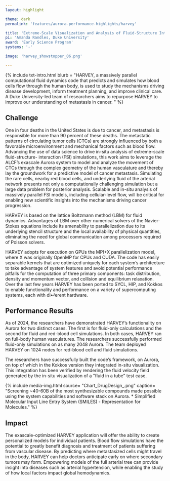 ```yaml
---
layout: highlight

theme: dark
permalink: 'features/aurora-performance-highlights/harvey'

title: 'Extreme-Scale Visualization and Analysis of Fluid-Structure Interactions: HARVEY'
pi: 'Amanda Randles, Duke University'
award: 'Early Science Program'
systems: '-'

image: 'harvey_showstopper_06.png' 

---
```


{% include txt-intro.html 
    blurb = "HARVEY, a massively parallel computational fluid dynamics code that predicts and simulates how blood cells flow through the human body, is used to study the mechanisms driving disease development, inform treatment planning, and improve clinical care. A Duke University-led team of researchers aims to repurpose HARVEY to improve our understanding of metastasis in cancer.
"
%}



## Challenge

One in four deaths in the United States is due to cancer, and metastasis is responsible for more than 90 percent of these deaths. The metastatic patterns of circulating tumor cells (CTCs) are strongly influenced by both a favorable microenvironment and mechanical factors such as blood flow.
Advancing the use of data science to drive in-situ analysis of extreme-scale fluid-structure- interaction (FSI) simulations, this work aims to leverage the ALCF’s exascale Aurora system to model and analyze the movement of CTCs through the complex geometry of the human vasculature and thereby lay the groundwork for a predictive model of cancer metastasis. Simulating the rare cells, nearby red blood cells, and underlying fluid of the arterial network presents not only a computationally challenging simulation but a large data problem for posterior analysis. Scalable and in-situ analysis of massively parallel FSI models, including cellular-level flow, will be critical for enabling new scientific insights into the mechanisms driving cancer progression. 

HARVEY is based on the lattice Boltzmann method (LBM) for fluid dynamics. Advantages of LBM over other numerical solvers of the Navier-Stokes equations include its amenability to parallelization due to its underlying stencil structure and the local availability of physical quantities, eliminating the need for global communication among processors required of Poisson solvers.

HARVEY adopts for execution on GPUs the MPI+X parallelization model, where X was originally OpenMP for CPUs and CUDA. The code has easily separable kernels that are optimized uniquely for each system’s architecture to take advantage of system features and avoid potential performance pitfalls for the computation of three primary components: task distribution, density and momentum vector, and collision and equilibrium relaxation. Over the last few years HARVEY has been ported to SYCL, HIP, and Kokkos to enable functionality and performance on a variety of supercomputing systems, each with di↵erent hardware. 



## Performance Results
As of 2024, the researchers have demonstrated HARVEY’s functionality on Aurora for two distinct cases. The first is for fluid-only calculations and the second for fluid and red-blood cell simulations. In both cases, HARVEY ran on full-body human vasculatures. The researchers successfully performed fluid-only simulations on as many 2048 Aurora. The team deployed HARVEY on 1024 nodes for red-blood cell and fluid simulations.

The researchers have successfully built the code’s framework, on Aurora, on top of which in the Kokkos version they integrated in-situ visualization. This integration has been verified by rendering the fluid velocity field generated by the in-situ visualization of a ”fluid in a tube” test case.


{% include media-img.html
   source= "Chart_DrugDesign_.png"
   caption= "Screening ~40-60B of the most synthesizable compounds made possible using the system capabilities and software stack on Aurora. * Simplified Molecular Input Line Entry System (SMILES) - Representation for Molecules."
%}

## Impact
The exascale-optimized HARVEY application will offer the ability to create personalized models for individual patients. Blood flow simulations have the potential to greatly benefit diagnosis and treatment of patients suffering from vascular disease. By predicting where metastasized cells might travel in the body, HARVEY can help doctors anticipate early on where secondary tumors may form. Empowering models of the full arterial tree can provide insight into diseases such as arterial hypertension, while enabling the study of how local factors impact global hemodynamics.


